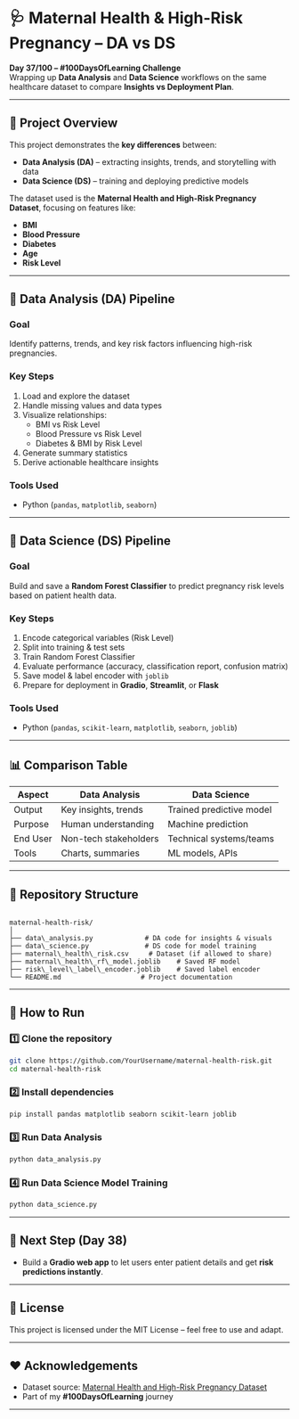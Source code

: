 # 🩺 Maternal Health & High-Risk Pregnancy – DA vs DS

**Day 37/100 – #100DaysOfLearning Challenge**  
Wrapping up **Data Analysis** and **Data Science** workflows on the same healthcare dataset to compare **Insights vs Deployment Plan**.

---

## 📌 Project Overview

This project demonstrates the **key differences** between:
- **Data Analysis (DA)** – extracting insights, trends, and storytelling with data
- **Data Science (DS)** – training and deploying predictive models

The dataset used is the **Maternal Health and High-Risk Pregnancy Dataset**, focusing on features like:
- **BMI**
- **Blood Pressure**
- **Diabetes**
- **Age**
- **Risk Level**

---

## 🧪 Data Analysis (DA) Pipeline

### **Goal**
Identify patterns, trends, and key risk factors influencing high-risk pregnancies.

### **Key Steps**
1. Load and explore the dataset
2. Handle missing values and data types
3. Visualize relationships:
   - BMI vs Risk Level
   - Blood Pressure vs Risk Level
   - Diabetes & BMI by Risk Level
4. Generate summary statistics
5. Derive actionable healthcare insights

### **Tools Used**
- Python (`pandas`, `matplotlib`, `seaborn`)

---

## 🤖 Data Science (DS) Pipeline

### **Goal**
Build and save a **Random Forest Classifier** to predict pregnancy risk levels based on patient health data.

### **Key Steps**
1. Encode categorical variables (Risk Level)
2. Split into training & test sets
3. Train Random Forest Classifier
4. Evaluate performance (accuracy, classification report, confusion matrix)
5. Save model & label encoder with `joblib`
6. Prepare for deployment in **Gradio**, **Streamlit**, or **Flask**

### **Tools Used**
- Python (`pandas`, `scikit-learn`, `matplotlib`, `seaborn`, `joblib`)

---

## 📊 Comparison Table

| Aspect   | Data Analysis         | Data Science             |
| -------- | --------------------- | ------------------------ |
| Output   | Key insights, trends  | Trained predictive model |
| Purpose  | Human understanding   | Machine prediction       |
| End User | Non-tech stakeholders | Technical systems/teams  |
| Tools    | Charts, summaries     | ML models, APIs          |

---

## 📂 Repository Structure

```

maternal-health-risk/
│
├── data\_analysis.py             # DA code for insights & visuals
├── data\_science.py              # DS code for model training
├── maternal\_health\_risk.csv     # Dataset (if allowed to share)
├── maternal\_health\_rf\_model.joblib    # Saved RF model
├── risk\_level\_label\_encoder.joblib    # Saved label encoder
└── README.md                    # Project documentation

````

---

## 🚀 How to Run

### 1️⃣ Clone the repository
```bash
git clone https://github.com/YourUsername/maternal-health-risk.git
cd maternal-health-risk
````

### 2️⃣ Install dependencies

```bash
pip install pandas matplotlib seaborn scikit-learn joblib
```

### 3️⃣ Run Data Analysis

```bash
python data_analysis.py
```

### 4️⃣ Run Data Science Model Training

```bash
python data_science.py
```

---

## 📅 Next Step (Day 38)

* Build a **Gradio web app** to let users enter patient details and get **risk predictions instantly**.

---

## 📜 License

This project is licensed under the MIT License – feel free to use and adapt.

---

## ❤️ Acknowledgements

* Dataset source: [Maternal Health and High-Risk Pregnancy Dataset](https://www.kaggle.com/)
* Part of my **#100DaysOfLearning** journey

---

